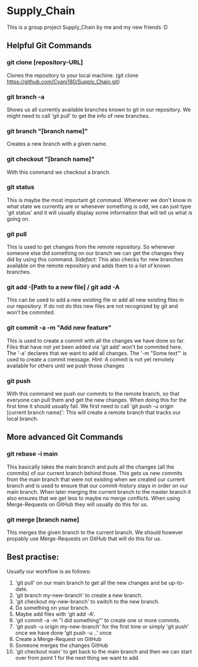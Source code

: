 # Supply_Chain

This is a group project Supply_Chain by me and my new friends :D

## Helpful Git Commands 

### git clone [repository-URL]
Clones the repository to your local machine.
(git clone https://github.com/Cyani180/Supply_Chain.git)

### git branch -a
Shows us all currently available branches known to git in our repository.
We might need to call 'git pull' to get the info of new branches.

### git branch "[branch name]"
Creates a new branch with a given name.

### git checkout "[branch name]"
With this command we checkout a branch.

### git status
This is maybe the most important git command. Whenever we don't know in what state we currently are or whenever something is odd, we can just type 'git status' and it will usually display some information that will tell us what is going on.

### git pull
This is used to get changes from the remote repository.
So whenever someone else did something on our branch we can get the changes they did by using this command.
*Sidefact:* This also checks for new branches available on the remote repository and adds them to a list of known branches.

### git add -[Path to a new file] / git add -A
This can be used to add a new existing file or add all new existing files in our repository.
If do not do this new files are not recognized by git and won't be commited.

### git commit -a -m "Add new feature"
This is used to create a commit with all the changes we have done so far.
Files that have not yet been added via 'git add' won't be commited here.
The '-a' declares that we want to add all changes.
The '-m "Some text"' is used to create a commit message.
*Hint:* A commit is not yet remotely available for others until we push those changes

### git push
With this command we push our commits to the remote branch, so that everyone can pull them and get the new changes.
When doing this for the first time it should usually fail.
We first need to call 'git push -u origin [current branch name]': This will create a remote branch that tracks our local branch.


## More advanced Git Commands

### git rebase -i main
This basically takes the main branch and puts all the changes (all the commits) of our current branch behind those.
This gets us new commits from the main branch that were not existing when we created our current branch and is used to ensure that our commit-history stays in order on our main branch.
When later merging the current branch to the master branch it also ensures that we get less to maybe no merge conflicts.
When using Merge-Requests on GitHub they will usually do this for us.

### git merge [branch name]
This merges the given branch to the current branch.
We should however propably use Merge-Requests on GitHub that will do this for us.

## Best practise:
Usually our workflow is as follows:
1. 'git pull' on our main branch to get all the new changes and be up-to-date.
2. 'git branch my-new-branch' to create a new branch.
3. 'git checkout my-new-branch' to switch to the new branch.
4. Do something on your branch.
5. Maybe add files with 'git add -A'.
6. 'git commit -a -m "I did something"' to create one or more commits.
7. 'git push -u origin my-new-branch' for the first time or simply 'git push' once we have done 'git push -u ..' once
8. Create a Merge-Request on GitHub
9. Someone merges the changes GitHub
10. 'git checkout main' to get back to the main branch and then we can start over from point 1 for the next thing we want to add.